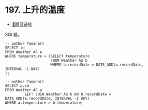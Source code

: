 # 197. 上升的温度

- [🔗题目链接](https://leetcode-cn.com/problems/rising-temperature/)

SQL题。

```mysql
-- author Yananart
SELECT id
FROM Weather AS a
WHERE temperature > (SELECT temperature
                     FROM Weather AS b
                     WHERE b.recordDate = DATE_ADD(a.recordDate, INTERVAL -1 DAY)
);
```

```mysql
-- author Yananart
SELECT a.id
FROM Weather AS a
         LEFT JOIN Weather AS b ON b.recordDate = DATE_ADD(a.recordDate, INTERVAL -1 DAY)
WHERE a.temperature > b.temperature;
```